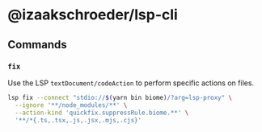 # @izaakschroeder/lsp-cli

## Commands

### `fix`

Use the LSP `textDocument/codeAction` to perform specific actions on files.

```sh
lsp fix --connect "stdio://$(yarn bin biome)/?arg=lsp-proxy" \
  --ignore '**/node_modules/**' \
  --action-kind 'quickfix.suppressRule.biome.**' \
  '**/*{.ts,.tsx,.js,.jsx,.mjs,.cjs}'
```
